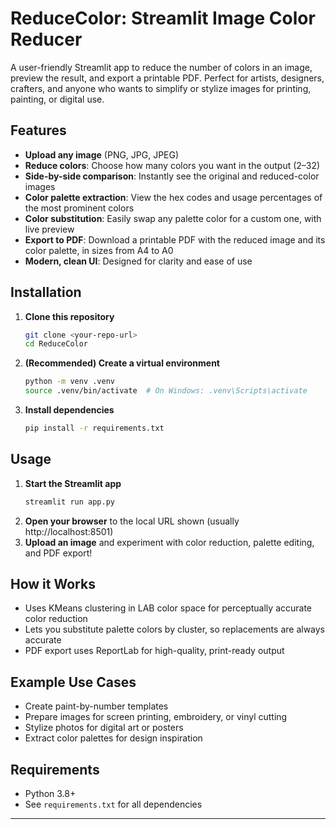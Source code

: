 # ReduceColor: Streamlit Image Color Reducer

A user-friendly Streamlit app to reduce the number of colors in an image, preview the result, and export a printable PDF. Perfect for artists, designers, crafters, and anyone who wants to simplify or stylize images for printing, painting, or digital use.

## Features
- **Upload any image** (PNG, JPG, JPEG)
- **Reduce colors**: Choose how many colors you want in the output (2–32)
- **Side-by-side comparison**: Instantly see the original and reduced-color images
- **Color palette extraction**: View the hex codes and usage percentages of the most prominent colors
- **Color substitution**: Easily swap any palette color for a custom one, with live preview
- **Export to PDF**: Download a printable PDF with the reduced image and its color palette, in sizes from A4 to A0
- **Modern, clean UI**: Designed for clarity and ease of use

## Installation
1. **Clone this repository**
   ```bash
   git clone <your-repo-url>
   cd ReduceColor
   ```
2. **(Recommended) Create a virtual environment**
   ```bash
   python -m venv .venv
   source .venv/bin/activate  # On Windows: .venv\Scripts\activate
   ```
3. **Install dependencies**
   ```bash
   pip install -r requirements.txt
   ```

## Usage
1. **Start the Streamlit app**
   ```bash
   streamlit run app.py
   ```
2. **Open your browser** to the local URL shown (usually http://localhost:8501)
3. **Upload an image** and experiment with color reduction, palette editing, and PDF export!

## How it Works
- Uses KMeans clustering in LAB color space for perceptually accurate color reduction
- Lets you substitute palette colors by cluster, so replacements are always accurate
- PDF export uses ReportLab for high-quality, print-ready output

## Example Use Cases
- Create paint-by-number templates
- Prepare images for screen printing, embroidery, or vinyl cutting
- Stylize photos for digital art or posters
- Extract color palettes for design inspiration

## Requirements
- Python 3.8+
- See `requirements.txt` for all dependencies

---
